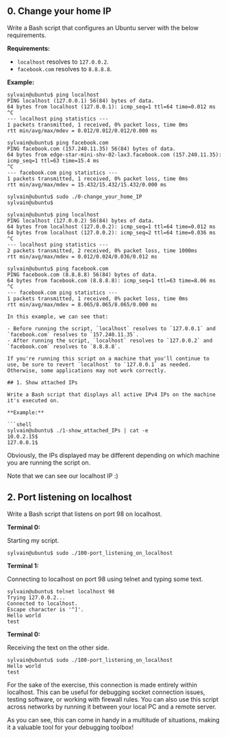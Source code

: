 ## 0. Change your home IP

Write a Bash script that configures an Ubuntu server with the below requirements.

**Requirements:**

- `localhost` resolves to `127.0.0.2`.
- `facebook.com` resolves to `8.8.8.8`.

**Example:**

```shell
sylvain@ubuntu$ ping localhost
PING localhost (127.0.0.1) 56(84) bytes of data.
64 bytes from localhost (127.0.0.1): icmp_seq=1 ttl=64 time=0.012 ms
^C
--- localhost ping statistics ---
1 packets transmitted, 1 received, 0% packet loss, time 0ms
rtt min/avg/max/mdev = 0.012/0.012/0.012/0.000 ms

sylvain@ubuntu$ ping facebook.com
PING facebook.com (157.240.11.35) 56(84) bytes of data.
64 bytes from edge-star-mini-shv-02-lax3.facebook.com (157.240.11.35): icmp_seq=1 ttl=63 time=15.4 ms
^C
--- facebook.com ping statistics ---
1 packets transmitted, 1 received, 0% packet loss, time 0ms
rtt min/avg/max/mdev = 15.432/15.432/15.432/0.000 ms

sylvain@ubuntu$ sudo ./0-change_your_home_IP
sylvain@ubuntu$

sylvain@ubuntu$ ping localhost
PING localhost (127.0.0.2) 56(84) bytes of data.
64 bytes from localhost (127.0.0.2): icmp_seq=1 ttl=64 time=0.012 ms
64 bytes from localhost (127.0.0.2): icmp_seq=2 ttl=64 time=0.036 ms
^C
--- localhost ping statistics ---
2 packets transmitted, 2 received, 0% packet loss, time 1000ms
rtt min/avg/max/mdev = 0.012/0.024/0.036/0.012 ms

sylvain@ubuntu$ ping facebook.com
PING facebook.com (8.8.8.8) 56(84) bytes of data.
64 bytes from facebook.com (8.8.8.8): icmp_seq=1 ttl=63 time=8.06 ms
^C
--- facebook.com ping statistics ---
1 packets transmitted, 1 received, 0% packet loss, time 0ms
rtt min/avg/max/mdev = 8.065/8.065/8.065/0.000 ms

In this example, we can see that:

- Before running the script, `localhost` resolves to `127.0.0.1` and `facebook.com` resolves to `157.240.11.35`.
- After running the script, `localhost` resolves to `127.0.0.2` and `facebook.com` resolves to `8.8.8.8`.

If you're running this script on a machine that you'll continue to use, be sure to revert `localhost` to `127.0.0.1` as needed. Otherwise, some applications may not work correctly.

## 1. Show attached IPs

Write a Bash script that displays all active IPv4 IPs on the machine it's executed on.

**Example:**

```shell
sylvain@ubuntu$ ./1-show_attached_IPs | cat -e
10.0.2.15$
127.0.0.1$
```

Obviously, the IPs displayed may be different depending on which machine you are running the script on.

Note that we can see our localhost IP :)

## 2. Port listening on localhost

Write a Bash script that listens on port 98 on localhost.

**Terminal 0:**

Starting my script.

```shell
sylvain@ubuntu$ sudo ./100-port_listening_on_localhost
```

**Terminal 1:**

Connecting to localhost on port 98 using telnet and typing some text.

```shell
sylvain@ubuntu$ telnet localhost 98
Trying 127.0.0.2...
Connected to localhost.
Escape character is '^]'.
Hello world
test
```

**Terminal 0:**

Receiving the text on the other side.

```shell
sylvain@ubuntu$ sudo ./100-port_listening_on_localhost
Hello world
test
```

For the sake of the exercise, this connection is made entirely within localhost. This can be useful for debugging socket connection issues, testing software, or working with firewall rules. You can also use this script across networks by running it between your local PC and a remote server.

As you can see, this can come in handy in a multitude of situations, making it a valuable tool for your debugging toolbox!
